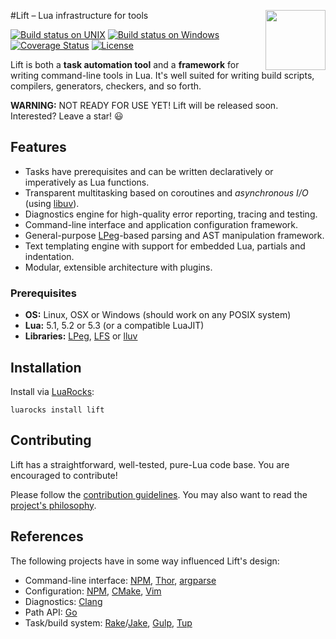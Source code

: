 #<img src="https://tbastos.github.io/i/lift.svg" height="96" align="right"/>Lift – Lua infrastructure for tools

[![Build status on UNIX](https://travis-ci.org/tbastos/lift.svg?branch=master)](https://travis-ci.org/tbastos/lift) [![Build status on Windows](https://ci.appveyor.com/api/projects/status/j15esm249a67d7f6?svg=true)](https://ci.appveyor.com/project/tbastos/lift) [![Coverage Status](https://coveralls.io/repos/tbastos/lift/badge.svg?branch=master&service=github)](https://coveralls.io/github/tbastos/lift?branch=master) [![License](http://img.shields.io/badge/License-MIT-brightgreen.svg)](LICENSE)

Lift is both a **task automation tool** and a **framework** for writing command-line tools in Lua. It's well suited for writing build scripts, compilers, generators, checkers, and so forth.

**WARNING:** NOT READY FOR USE YET! Lift will be released soon. Interested? Leave a star! :smiley:

## Features
- Tasks have prerequisites and can be written declaratively or imperatively as Lua functions.
- Transparent multitasking based on coroutines and _asynchronous I/O_ (using [libuv]).
- Diagnostics engine for high-quality error reporting, tracing and testing.
- Command-line interface and application configuration framework.
- General-purpose [LPeg]-based parsing and AST manipulation framework.
- Text templating engine with support for embedded Lua, partials and indentation.
- Modular, extensible architecture with plugins.

### Prerequisites
- **OS:** Linux, OSX or Windows (should work on any POSIX system)
- **Lua:** 5.1, 5.2 or 5.3 (or a compatible LuaJIT)
- **Libraries:** [LPeg], [LFS] or [lluv]
 
## Installation

Install via [LuaRocks]:

    luarocks install lift

## Contributing

Lift has a straightforward, well-tested, pure-Lua code base.
You are encouraged to contribute!

Please follow the [contribution guidelines](CONTRIBUTING.md).
You may also want to read the [project's philosophy](CONTRIBUTING.md#philosophy).

## References

The following projects have in some way influenced Lift's design:

- Command-line interface: [NPM], [Thor], [argparse]
- Configuration: [NPM], [CMake], [Vim]
- Diagnostics: [Clang]
- Path API: [Go]
- Task/build system: [Rake]/[Jake], [Gulp], [Tup]

[argparse]: https://github.com/mpeterv/argparse
[busted]: http://olivinelabs.com/busted
[Clang]: http://clang.llvm.org/docs/InternalsManual.html
[CMake]: http://www.cmake.org/
[DSL]: http://en.wikipedia.org/wiki/Domain-specific_language
[Go]: http://golang.org/pkg/path/filepath/
[Gulp]: http://gulpjs.com/
[Jake]: http://jakejs.com/
[LFS]: http://keplerproject.github.io/luafilesystem/
[libuv]: http://libuv.org/
[lluv]: https://github.com/moteus/lua-lluv
[LPeg]: http://www.inf.puc-rio.br/~roberto/lpeg/
[Lua]: http://www.lua.org/
[LuaRocks]: http://www.luarocks.org/
[NPM]: https://www.npmjs.org/doc/
[Rake]: http://en.wikipedia.org/wiki/Rake_(software)
[Thor]: https://github.com/erikhuda/thor/wiki
[Tup]: http://gittup.org/tup
[Vim]: http://en.wikipedia.org/wiki/Vim_(text_editor)
